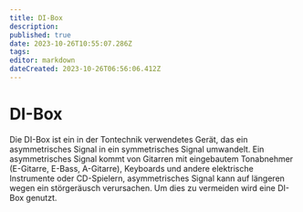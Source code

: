 ```yaml
---
title: DI-Box
description: 
published: true
date: 2023-10-26T10:55:07.286Z
tags: 
editor: markdown
dateCreated: 2023-10-26T06:56:06.412Z
---
```


# DI-Box
Die DI-Box ist ein in der Tontechnik verwendetes Gerät, das ein asymmetrisches Signal in ein symmetrisches Signal umwandelt.
Ein asymmetrisches Signal kommt von Gitarren mit eingebautem Tonabnehmer (E-Gitarre, E-Bass, A-Gitarre), Keyboards und andere elektrische Instrumente oder CD-Spielern, asymmetrisches Signal kann auf längeren wegen ein störgeräusch verursachen. Um dies zu vermeiden wird eine DI-Box genutzt.